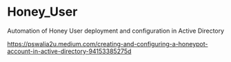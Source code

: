 # Honey_User
Automation of Honey User deployment and configuration in Active Directory

https://pswalia2u.medium.com/creating-and-configuring-a-honeypot-account-in-active-directory-94153385275d
